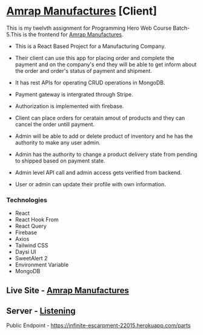 
# [Amrap Manufactures](https://amrap-4349b.firebaseapp.com/) [Client]

This is my twelvth assignment for Programming Hero Web Course Batch-5.This is the frontend for [Amrap Manufactures](https://amrap-4349b.firebaseapp.com/).

* This is a React Based Project for a Manufacturing Company.
* Their client can use this app for placing order and complete the payment and on the company's end they will be able to get inform about the order and order's status of payment and shipment.
* It has rest APIs for operating  CRUD operations in MongoDB.
* Payment gateway is intergrated through Stripe.
* Authorization is implemented with firebase.

* Client can place orders for ceratain amout of products and they can cancel the order untill payment.

* Admin will be able to add or delete product of inventory and he has the authority to make any user admin.
* Admin has the authority to change a product delivery state from pending to shipped based on payment state.
* Admin level API call and admin access gets verified from backend.
* User or admin can update their profile with own information.
### Technologies
* React
* React Hook From
* React Query
* Firebase
* Axios
* Tailwind CSS
* Daysi UI
* SweetAlert 2
* Environment Variable
* MongoDB

## Live Site - [Amrap Manufactures]( https://amrap-4349b.firebaseapp.com/)

## Server - [Listening](https://infinite-escarpment-22015.herokuapp.com/)
Public Endpoint - https://infinite-escarpment-22015.herokuapp.com/parts